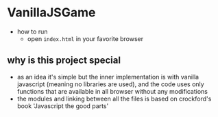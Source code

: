 # VanillaJSGame
- how to run
	- open `index.html` in your favorite browser

## why is this project special 
- as an idea it's simple but the inner implementation is with vanilla javascript (meaning no libraries are used),
and the code uses only functions that are available in all browser without any modifications
- the modules and linking between all the files is based on crockford's book 'Javascript the good parts'